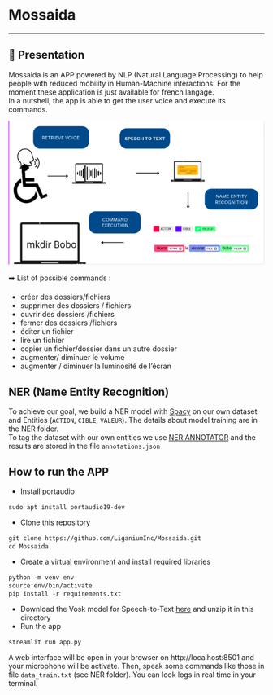 # Mossaida

---
## :scroll: Presentation
Mossaida is an APP powered by NLP (Natural Language Processing)  to help people with reduced mobility in Human-Machine interactions. For the moment these application is just available for french langage.  <br>
In a nutshell, the app is able to get the user voice and execute its commands.  <br>


![workflow](solution.png)

:arrow_right: List of possible commands : <br>

- créer des dossiers/fichiers
- supprimer des dossiers / fichiers
- ouvrir des dossiers /fichiers
- fermer des dossiers /fichiers
- éditer un fichier
- lire un fichier
- copier un fichier/dossier dans un autre dossier
- augmenter/ diminuer le volume
- augmenter / diminuer la luminosité de l’écran

## NER (Name Entity Recognition)
To achieve our goal, we build a NER model with [Spacy](https://spacy.io/) on our own dataset and Entities (`ACTION`, `CIBLE`, `VALEUR`). The details about model training are in the NER folder. <br> 
To tag the dataset with our own entities we use [NER ANNOTATOR](https://tecoholic.github.io/ner-annotator/) and the results are stored in the file `annotations.json`
## How to run the APP 
* Install portaudio

```
sudo apt install portaudio19-dev 
```
* Clone this repository 
```
git clone https://github.com/LiganiumInc/Mossaida.git
cd Mossaida
```
* Create a virtual environment and  install required libraries
```
python -m venv env 
source env/bin/activate
pip install -r requirements.txt
```
* Download the Vosk model for Speech-to-Text [here](https://alphacephei.com/vosk/models/vosk-model-small-fr-0.22.zip) and unzip it in this directory 
* Run the app
```
streamlit run app.py
```
A web interface will be open in your browser on http://localhost:8501 and your microphone will be activate. Then, speak some commands like those in file `data_train.txt` (see NER folder). You can look logs in real time in your terminal. 
